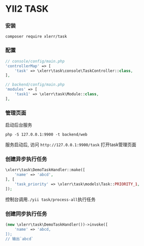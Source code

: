 YII2 TASK
===========

### 安装

```shell
composer require xlerr/task
```

### 配置

```php
// console/config/main.php
'controllerMap' => [
    'task' => \xlerr\task\console\TaskController::class,
],

// backend/config/main.php
'modules' => [
    'task1' => \xlerr\task\Module::class,
],
```

### 管理页面

启动后台服务
```shell
php -S 127.0.0.1:9900 -t backend/web
```

服务启动后, 访问 `http://127.0.0.1:9900/task` 打开task管理页面


### 创建异步执行任务

```php
\xlerr\task\DemoTaskHandler::make([
    'name' => 'abcd',
], [
    'task_priority' => \xlerr\task\models\Task::PRIORITY_1,
]);
```

控制台调用`./yii task/process-all`执行任务

### 创建同步执行任务

```php
(new \xlerr\task\DemoTaskHandler())->invoke([
    'name' => 'abcd,
]);
// 输出`abcd`
```
